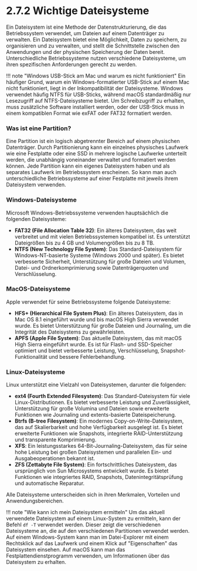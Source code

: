 # 2.7.2 Wichtige Dateisysteme

Ein Dateisystem ist eine Methode der Datenstrukturierung, die das Betriebssystem verwendet, um Dateien auf einem Datenträger zu verwalten. Ein Dateisystem bietet eine Möglichkeit, Daten zu speichern, zu organisieren und zu verwalten, und stellt die Schnittstelle zwischen den Anwendungen und der physischen Speicherung der Daten bereit. Unterschiedliche Betriebssysteme nutzen verschiedene Dateisysteme, um ihren spezifischen Anforderungen gerecht zu werden.

!!! note "Windows USB-Stick am Mac und warum es nicht funktioniert"
    Ein häufiger Grund, warum ein Windows-formatierter USB-Stick auf einem Mac nicht funktioniert, liegt in der Inkompatibilität der Dateisysteme. Windows verwendet häufig NTFS für USB-Sticks, während macOS standardmäßig nur Lesezugriff auf NTFS-Dateisysteme bietet. Um Schreibzugriff zu erhalten, muss zusätzliche Software installiert werden, oder der USB-Stick muss in einem kompatiblen Format wie exFAT oder FAT32 formatiert werden.

### Was ist eine Partition?

Eine Partition ist ein logisch abgetrennter Bereich auf einem physischen Datenträger. Durch Partitionierung kann ein einzelnes physisches Laufwerk wie eine Festplatte oder eine SSD in mehrere logische Laufwerke unterteilt werden, die unabhängig voneinander verwaltet und formatiert werden können. Jede Partition kann ein eigenes Dateisystem haben und als separates Laufwerk im Betriebssystem erscheinen. So kann man auch unterschiedliche Betriebssysteme auf einer Festplatte mit jeweils ihrem Dateisystem verwenden.

### Windows-Dateisysteme

Microsoft Windows-Betriebssysteme verwenden hauptsächlich die folgenden Dateisysteme:

- **FAT32 (File Allocation Table 32)**: Ein älteres Dateisystem, das weit verbreitet und mit vielen Betriebssystemen kompatibel ist. Es unterstützt Dateigrößen bis zu 4 GB und Volumengrößen bis zu 8 TB.
- **NTFS (New Technology File System)**: Das Standard-Dateisystem für Windows-NT-basierte Systeme (Windows 2000 und später). Es bietet verbesserte Sicherheit, Unterstützung für große Dateien und Volumen, Datei- und Ordnerkomprimierung sowie Datenträgerquoten und Verschlüsselung.

### MacOS-Dateisysteme

Apple verwendet für seine Betriebssysteme folgende Dateisysteme:

- **HFS+ (Hierarchical File System Plus)**: Ein älteres Dateisystem, das in Mac OS 8.1 eingeführt wurde und bis macOS High Sierra verwendet wurde. Es bietet Unterstützung für große Dateien und Journaling, um die Integrität des Dateisystems zu gewährleisten.
- **APFS (Apple File System)**: Das aktuelle Dateisystem, das mit macOS High Sierra eingeführt wurde. Es ist für Flash- und SSD-Speicher optimiert und bietet verbesserte Leistung, Verschlüsselung, Snapshot-Funktionalität und bessere Fehlerbehandlung.

### Linux-Dateisysteme

Linux unterstützt eine Vielzahl von Dateisystemen, darunter die folgenden:

- **ext4 (Fourth Extended Filesystem)**: Das Standard-Dateisystem für viele Linux-Distributionen. Es bietet verbesserte Leistung und Zuverlässigkeit, Unterstützung für große Volumina und Dateien sowie erweiterte Funktionen wie Journaling und extents-basierte Dateispeicherung.
- **Btrfs (B-tree Filesystem)**: Ein modernes Copy-on-Write-Dateisystem, das auf Skalierbarkeit und hohe Verfügbarkeit ausgelegt ist. Es bietet erweiterte Funktionen wie Snapshots, integrierte RAID-Unterstützung und transparente Komprimierung.
- **XFS**: Ein leistungsstarkes 64-Bit-Journaling-Dateisystem, das für seine hohe Leistung bei großen Dateisystemen und parallelen Ein- und Ausgabeoperationen bekannt ist.
- **ZFS (Zettabyte File System)**: Ein fortschrittliches Dateisystem, das ursprünglich von Sun Microsystems entwickelt wurde. Es bietet Funktionen wie integriertes RAID, Snapshots, Datenintegritätsprüfung und automatische Reparatur.

Alle Dateisysteme unterscheiden sich in ihren Merkmalen, Vorteilen und Anwendungsbereichen.

!!! note "Wie kann ich mein Dateisystem ermitteln"
    Um das aktuell verwendete Dateisystem auf einem Linux-System zu ermitteln, kann der Befehl `df -T` verwendet werden. Dieser zeigt die verschiedenen Dateisysteme an, die auf den verschiedenen Partitionen verwendet werden. Auf einem Windows-System kann man im Datei-Explorer mit einem Rechtsklick auf das Laufwerk und einem Klick auf "Eigenschaften" das Dateisystem einsehen. Auf macOS kann man das Festplattendienstprogramm verwenden, um Informationen über das Dateisystem zu erhalten.
